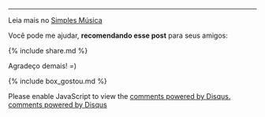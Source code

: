 
<hr/>

<p>
  Leia mais no <a href='/'> Simples Música </a>
</p>

<p>
  Você pode me ajudar, <strong>recomendando esse post</strong> para seus amigos:
</p><p>
  
  {% include share.md %}
  
</p><p>
  Agradeço demais! =)
</p>


  {% include box_gostou.md %}
  
  
<div id="paymeacoffee">
</div>
<script>
  img = document.createElement('img');
  img.src = 'http://paymeacoffee.herokuapp.com/static/img/bt-menor.png';
  link = document.createElement('a');
  link.setAttribute('href', 'http://paymeacoffee.herokuapp.com/pay?url=' + document.location);
  link.setAttribute('target', 'new');
  element = document.getElementById('paymeacoffee');
  link.appendChild(img);
  element.appendChild(link);
</script>



<div id="disqus_thread"></div>
<script type="text/javascript">
  /* * * CONFIGURATION VARIABLES: EDIT BEFORE PASTING INTO YOUR WEBPAGE * * */
  var disqus_shortname = 'simplesmusica'; // required: replace example with your forum shortname

  /* * * DON'T EDIT BELOW THIS LINE * * */
  (function() {
      var dsq = document.createElement('script'); dsq.type = 'text/javascript'; dsq.async = true;
      dsq.src = 'http://' + disqus_shortname + '.disqus.com/embed.js';
      (document.getElementsByTagName('head')[0] || document.getElementsByTagName('body')[0]).appendChild(dsq);
  })();
</script>
<noscript>Please enable JavaScript to view the <a href="http://disqus.com/?ref_noscript">comments powered by Disqus.</a></noscript>
<a href="http://disqus.com" class="dsq-brlink">comments powered by <span class="logo-disqus">Disqus</span></a>

